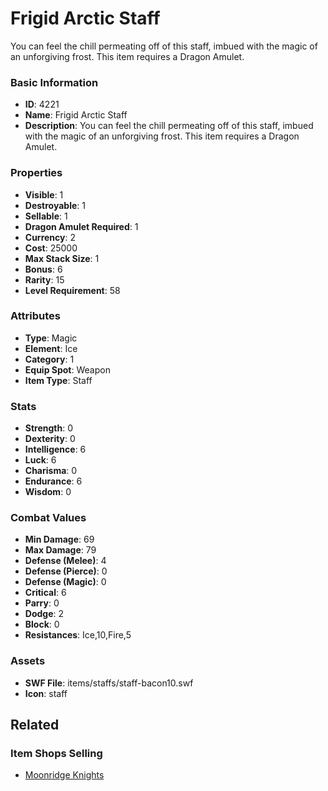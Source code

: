 # Frigid Arctic Staff

You can feel the chill permeating off of this staff, imbued with the magic of an unforgiving frost. This item requires a Dragon Amulet.

### Basic Information

- **ID**: 4221
- **Name**: Frigid Arctic Staff
- **Description**: You can feel the chill permeating off of this staff, imbued with the magic of an unforgiving frost. This item requires a Dragon Amulet.

### Properties

- **Visible**: 1
- **Destroyable**: 1
- **Sellable**: 1
- **Dragon Amulet Required**: 1
- **Currency**: 2
- **Cost**: 25000
- **Max Stack Size**: 1
- **Bonus**: 6
- **Rarity**: 15
- **Level Requirement**: 58

### Attributes

- **Type**: Magic
- **Element**: Ice
- **Category**: 1
- **Equip Spot**: Weapon
- **Item Type**: Staff

### Stats

- **Strength**: 0
- **Dexterity**: 0
- **Intelligence**: 6
- **Luck**: 6
- **Charisma**: 0
- **Endurance**: 6
- **Wisdom**: 0

### Combat Values

- **Min Damage**: 69
- **Max Damage**: 79
- **Defense (Melee)**: 4
- **Defense (Pierce)**: 0
- **Defense (Magic)**: 0
- **Critical**: 6
- **Parry**: 0
- **Dodge**: 2
- **Block**: 0
- **Resistances**: Ice,10,Fire,5

### Assets

- **SWF File**: items/staffs/staff-bacon10.swf
- **Icon**: staff

## Related

### Item Shops Selling

- [Moonridge Knights](../item-shops/154-moonridge-knights.md)

